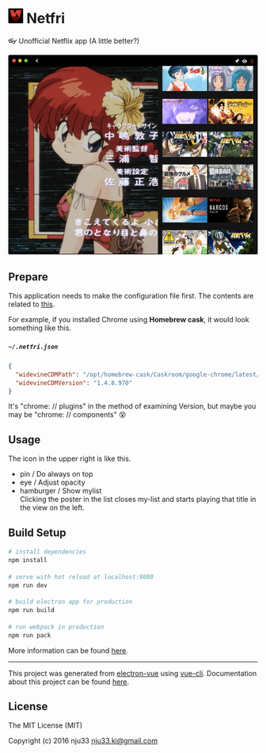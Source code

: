 <h1><img src="https://github.com/nju33/netfri/blob/master/app/icons/icon.iconset/icon_32x32@2x.png?raw=true" width=30>&nbsp;Netfri</h1>

👓 Unofficial Netflix app (A little better?)

![screenshot](https://github.com/nju33/netfri/blob/master/readme/screenshot.png?raw=true)

## Prepare

This application needs to make the configuration file first. The contents are related to [this](https://github.com/electron/electron/blob/master/docs/tutorial/using-widevine-cdm-plugin.md#using-widevine-cdm-plugin).

For example, if you installed Chrome using **Homebrew cask**, it would look something like this.

##### `~/.netfri.json`

```json
{
  "widevineCDMPath": "/opt/homebrew-cask/Caskroom/google-chrome/latest/Google Chrome.app/Contents/Versions/57.0.2987.98/Google Chrome Framework.framework/Libraries/WidevineCdm/_platform_specific/mac_x64/widevinecdmadapter.plugin",
  "widevineCDMVersion": "1.4.8.970"
}
```

It's "chrome: // plugins" in the method of examining Version, but maybe you may be "chrome: // components" 😵

## Usage

The icon in the upper right is like this.

- pin / Do always on top
- eye / Adjust opacity
- hamburger / Show mylist  
  Clicking the poster in the list closes my-list and starts playing that title in the view on the left.

## Build Setup

``` bash
# install dependencies
npm install

# serve with hot reload at localhost:9080
npm run dev

# build electron app for production
npm run build

# run webpack in production
npm run pack
```
More information can be found [here](https://simulatedgreg.gitbooks.io/electron-vue/content/docs/npm_scripts.html).

---

This project was generated from [electron-vue](https://github.com/SimulatedGREG/electron-vue) using [vue-cli](https://github.com/vuejs/vue-cli). Documentation about this project can be found [here](https://simulatedgreg.gitbooks.io/electron-vue/content/index.html).

## License

The MIT License (MIT)

Copyright (c) 2016 nju33 <nju33.ki@gmail.com>
